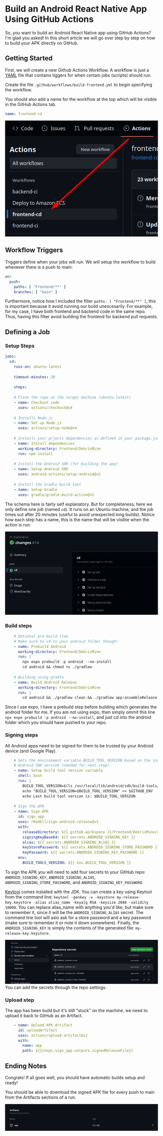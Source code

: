# Build an Android React Native App Using GitHub Actions

So, you want to build an Android React Native app using GitHub Actions? I'm glad
you asked! In this short article we will go over step by step on how to build
your APK directly on GitHub.

## Getting Started

First, we will create a new Github Actions Workflow. A workflow is just a
[YAML](https://yaml.org/) file that contains tiggers for when certain jobs
(scripts) should run. 

Create the file `.github/workflows/build-frontend.yml` to begin specifying the
workflow.

You should also add a name for the workflow at the top which will be visible in
the GitHub Actions tab.

```yml
name: frontend-cd
```

![](./assets/actions-list.png)

## Workflow Triggers 

Triggers define when your jobs will run. We will setup the workflow to build
whenever there is a push to main:

```yml
on:
  push: 
    paths: [ "Frontend/**" ]
    branches: [ "main" ]
```

Furthermore, notice how I included the filter `paths: [ "Frontend/**" ]`, this
is important because it avoid running our build unescesarily. For example, for
my case, I have both frontend and backend code in the same repo. Thus, having
this filter avoid building the frontend for backend pull requests.

## Defining a Job

### Setup Steps

```yml
jobs:
  cd:
    runs-on: ubuntu-latest

    timeout-minutes: 20

    steps:

    # Clone the repo on the target machine (ubuntu-latest)
    - name: Checkout code
      uses: actions/checkout@v4

    # Installs Node.js
    - name: Set up Node.js
      uses: actions/setup-node@v4

    # Installs your prjects dependencies as defined in your package.json file
    - name: Install dependencies
      working-directory: Frontend/DebrisMine
      run: npm install

    # Install the Android SDK (for building the app)
    - name: Setup Android SDK
      uses: android-actions/setup-android@v2

    # Install the Gradle build tool
    - name: Setup Gradle
      uses: gradle/gradle-build-action@v2
```

The schema here is fairly self explanatory. But for completeness, here we only define one job (named `cd`). It runs on an Ubuntu machine, and the job times out after 20 minutes (useful to avoid unexpected long builds). Notice how each step has a name, this is the name that will be visible when the action is run:

![](./assets/action-steps.png)

### Build steps

```yml
    # Optional pre-build step
    # Make sure to cd to your android folder though!
    - name: Prebuild Android
      working-directory: Frontend/DebrisMine
      run: |
        npx expo prebuild -p android --no-install
        cd android && chmod +x ./gradlew

    # Building using gradle
    - name: Build Android Release
      working-directory: Frontend/DebrisMine
      run: |
        cd android && ./gradlew clean && ./gradlew app:assembleRelease
```

Since I use expo, I have a prebuild step before building which generates the android folder for me. If you are not using expo, then simply ommit this line `npx expo prebuild -p android --no-install`, and just cd into the android folder which you should have pushed to your repo.

### Signing steps

All Android apps need to be signed for them to be trusted by your Android device (and Google Play).

```yml
    # Sets the environment variable BUILD_TOOL_VERSION based on the installed
    # Android SDK version (needed for next step).
    - name: Setup build tool version variable
      shell: bash
      run: |
        BUILD_TOOL_VERSION=$(ls /usr/local/lib/android/sdk/build-tools/ | tail -n 1)
        echo "BUILD_TOOL_VERSION=$BUILD_TOOL_VERSION" >> $GITHUB_ENV
        echo Last build tool version is: $BUILD_TOOL_VERSION

    # Sign the APK
    - name: Sign APK
      id: sign_app
      uses: r0adkll/sign-android-release@v1
      with:
        releaseDirectory: ${{ github.workspace }}/Frontend/DebrisMine/android/app/build/outputs/apk/release
        signingKeyBase64: ${{ secrets.ANDROID_SIGNING_KEY }}
        alias: ${{ secrets.ANDROID_SIGNING_ALIAS }}
        keyStorePassword: ${{ secrets.ANDROID_SIGNING_STORE_PASSWORD }}
        keyPassword: ${{ secrets.ANDROID_SIGNING_KEY_PASSWORD }}
      env:
        BUILD_TOOLS_VERSION: ${{ env.BUILD_TOOL_VERSION }}
```

To sign the APK you will need to add four secrets to your GitHub repo:
`ANDROID_SIGNING_KEY`, `ANDROID_SIGNING_ALIAS`,
`ANDROID_SIGNING_STORE_PASSWORD`, and `ANDROID_SIGNING_KEY_PASSWORD`.

[Keytool](https://docs.oracle.com/javase/7/docs/technotes/tools/solaris/keytool.html) comes installed with the JDK. You can create a key using Keytool from the command line: `keytool -genkey -v -keystore my-release-key.keystore -alias alias_name -keyalg RSA -keysize 2048 -validity 10000`. You can replace alias_name with anything you'd like, but make sure to remember it, since it will be the `ANDROID_SIGNING_ALIAS` secret. The command line tool will aslo ask for a store password and a key password (make sure to remember it or note it down somewhere). Finally, the `ANDROID_SIGNING_KEY` is simply the contents of the generated file: `my-release-key.keystore`.

![](./assets/actions-secrets.png)
You can add the secrets through the repo settings. 

### Upload step

The app has been build but it's still "stuck" on the machine, we need to upload
it back to GitHub as an Artifact.

```yml
    - name: Upload APK Artifact
      id: uploadArtifact
      uses: actions/upload-artifact@v2
      with:
        name: app
        path: ${{steps.sign_app.outputs.signedReleaseFile}}
```

## Ending Notes

Congrats! If all goes well, you should have automatic builds setup and ready!

You should be able to download the signed APK file for every push to main from the Artifacts sections of a run.

![](./assets/action-artifacts.png)
